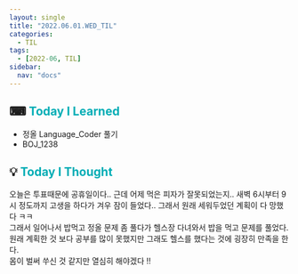 ```yaml
---
layout: single
title: "2022.06.01.WED_TIL"
categories:
  - TIL
tags:
  - [2022-06, TIL]
sidebar:
  nav: "docs"
---
```


## ⌨ <a style="color:#00adb5">Today I Learned</a>

- 정올 Language_Coder 풀기
- BOJ_1238

## 💡 <a style="color:#00adb5">Today I Thought</a>

오늘은 투표때문에 공휴일이다.. 근데 어제 먹은 피자가 잘못되었는지.. 새벽 6시부터 9시 정도까지 고생을 하다가 겨우 잠이 들었다.. 그래서 원래 세워두었던 계획이 다 망했다 ㅋㅋ <br>
그래서 일어나서 밥먹고 정올 문제 좀 풀다가 헬스장 다녀와서 밥을 먹고 문제를 풀었다.<br>
원래 계획한 것 보다 공부를 많이 못했지만 그래도 헬스를 했다는 것에 굉장히 만족을 한다. <br>
몸이 벌써 쑤신 것 같지만 열심히 해야겠다 !!
